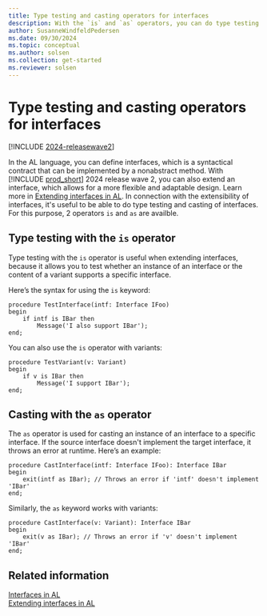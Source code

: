 ```yaml
---
title: Type testing and casting operators for interfaces
description: With the `is` and `as` operators, you can do type testing and casting of interfaces in AL for Business Central.
author: SusanneWindfeldPedersen
ms.date: 09/30/2024
ms.topic: conceptual
ms.author: solsen
ms.collection: get-started
ms.reviewer: solsen
---
```


# Type testing and casting operators for interfaces

[!INCLUDE [2024-releasewave2](../includes/2024-releasewave2.md)]

In the AL language, you can define interfaces, which is a syntactical contract that can be implemented by a nonabstract method. With [!INCLUDE [prod_short](includes/prod_short.md)] 2024 release wave 2, you can also extend an interface, which allows for a more flexible and adaptable design. Learn more in [Extending interfaces in AL](devenv-interfaces-in-al-extend.md). In connection with the extensibility of interfaces, it's useful to be able to do type testing and casting of interfaces. For this purpose, 2 operators `is` and `as` are availble.

## Type testing with the `is` operator

Type testing with the `is` operator is useful when extending interfaces, because it allows you to test whether an instance of an interface or the content of a variant supports a specific interface. 

Here’s the syntax for using the `is` keyword:


```al
procedure TestInterface(intf: Interface IFoo)
begin
    if intf is IBar then
        Message('I also support IBar');
end;
```

You can also use the `is` operator with variants:

```al
procedure TestVariant(v: Variant)
begin
    if v is IBar then
        Message('I support IBar');
end;
```

## Casting with the `as` operator

The `as` operator is used for casting an instance of an interface to a specific interface. If the source interface doesn't implement the target interface, it throws an error at runtime. Here’s an example:

```al
procedure CastInterface(intf: Interface IFoo): Interface IBar
begin
    exit(intf as IBar); // Throws an error if 'intf' doesn't implement 'IBar'
end;
```

Similarly, the `as` keyword works with variants:

```al
procedure CastInterface(v: Variant): Interface IBar
begin
    exit(v as IBar); // Throws an error if 'v' doesn't implement 'IBar'
end;
```

## Related information

[Interfaces in AL](devenv-interfaces-in-al.md)  
[Extending interfaces in AL](devenv-interfaces-in-al-extend.md)  